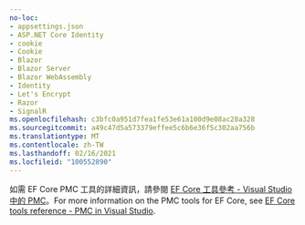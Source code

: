 ```yaml
---
no-loc:
- appsettings.json
- ASP.NET Core Identity
- cookie
- Cookie
- Blazor
- Blazor Server
- Blazor WebAssembly
- Identity
- Let's Encrypt
- Razor
- SignalR
ms.openlocfilehash: c3bfc0a951d7fea1fe53e61a100d9e08ac28a328
ms.sourcegitcommit: a49c47d5a573379effee5c6b6e36f5c302aa756b
ms.translationtype: MT
ms.contentlocale: zh-TW
ms.lasthandoff: 02/16/2021
ms.locfileid: "100552890"
---
```

<span data-ttu-id="41d6f-101">如需 EF Core PMC 工具的詳細資訊，請參閱 [EF Core 工具參考 - Visual Studio 中的 PMC](/ef/core/miscellaneous/cli/powershell)。</span><span class="sxs-lookup"><span data-stu-id="41d6f-101">For more information on the PMC tools for EF Core, see [EF Core tools reference - PMC in Visual Studio](/ef/core/miscellaneous/cli/powershell).</span></span>